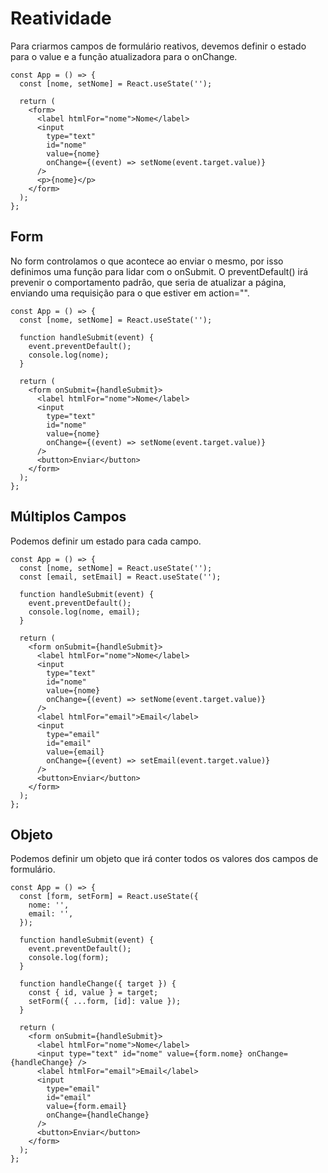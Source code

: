 # Reatividade

Para criarmos campos de formulário reativos, devemos definir o estado para o value e a função atualizadora para o onChange.

```
const App = () => {
  const [nome, setNome] = React.useState('');

  return (
    <form>
      <label htmlFor="nome">Nome</label>
      <input
        type="text"
        id="nome"
        value={nome}
        onChange={(event) => setNome(event.target.value)}
      />
      <p>{nome}</p>
    </form>
  );
};
```

## Form

No form controlamos o que acontece ao enviar o mesmo, por isso definimos uma função para lidar com o onSubmit. O preventDefault() irá prevenir o comportamento padrâo, que seria de atualizar a página, enviando uma requisição para o que estiver em action="".

```
const App = () => {
  const [nome, setNome] = React.useState('');

  function handleSubmit(event) {
    event.preventDefault();
    console.log(nome);
  }

  return (
    <form onSubmit={handleSubmit}>
      <label htmlFor="nome">Nome</label>
      <input
        type="text"
        id="nome"
        value={nome}
        onChange={(event) => setNome(event.target.value)}
      />
      <button>Enviar</button>
    </form>
  );
};
```

## Múltiplos Campos

Podemos definir um estado para cada campo.

```
const App = () => {
  const [nome, setNome] = React.useState('');
  const [email, setEmail] = React.useState('');

  function handleSubmit(event) {
    event.preventDefault();
    console.log(nome, email);
  }

  return (
    <form onSubmit={handleSubmit}>
      <label htmlFor="nome">Nome</label>
      <input
        type="text"
        id="nome"
        value={nome}
        onChange={(event) => setNome(event.target.value)}
      />
      <label htmlFor="email">Email</label>
      <input
        type="email"
        id="email"
        value={email}
        onChange={(event) => setEmail(event.target.value)}
      />
      <button>Enviar</button>
    </form>
  );
};
```

## Objeto

Podemos definir um objeto que irá conter todos os valores dos campos de formulário.

```
const App = () => {
  const [form, setForm] = React.useState({
    nome: '',
    email: '',
  });

  function handleSubmit(event) {
    event.preventDefault();
    console.log(form);
  }

  function handleChange({ target }) {
    const { id, value } = target;
    setForm({ ...form, [id]: value });
  }

  return (
    <form onSubmit={handleSubmit}>
      <label htmlFor="nome">Nome</label>
      <input type="text" id="nome" value={form.nome} onChange={handleChange} />
      <label htmlFor="email">Email</label>
      <input
        type="email"
        id="email"
        value={form.email}
        onChange={handleChange}
      />
      <button>Enviar</button>
    </form>
  );
};
```